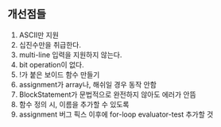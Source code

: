 ## 개선점들

1. ASCII만 지원
2. 십진수만을 취급한다.
3. multi-line 입력을 지원하지 않는다.
4. bit operation이 없다.
5. !가 붙은 보이드 함수 만들기
6. assignment가 array나, 해쉬일 경우 동작 안함
7. BlockStatement가 문법적으로 완전하지 않아도 에러가 안뜸
8. 함수 정의 시, 이름을 추가할 수 있도록
9. assignment 버그 픽스 이후에 for-loop evaluator-test 추가할 것 